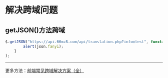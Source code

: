 # 解决跨域问题

## getJSON()方法跨域


```js
$.getJSON("https://api.66mz8.com/api/translation.php?info=test", function(json){
        alert(json.fanyi);
    });
```

---

更多方法：[前端常见跨域解决方案（全）](https://segmentfault.com/a/1190000011145364)